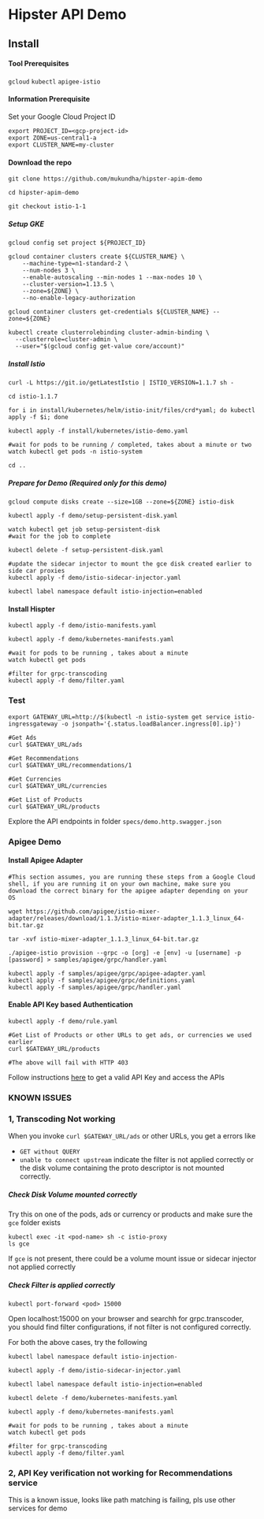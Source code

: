 # Hipster API Demo

## Install 

#### Tool Prerequisites

`gcloud`
`kubectl` 
`apigee-istio`

#### Information Prerequisite
Set your Google Cloud Project ID

```
export PROJECT_ID=<gcp-project-id>
export ZONE=us-central1-a	
export CLUSTER_NAME=my-cluster
```

#### Download the repo
```
git clone https://github.com/mukundha/hipster-apim-demo

cd hipster-apim-demo

git checkout istio-1-1
```

##### Setup GKE

```
gcloud config set project ${PROJECT_ID}

gcloud container clusters create ${CLUSTER_NAME} \
    --machine-type=n1-standard-2 \
    --num-nodes 3 \
    --enable-autoscaling --min-nodes 1 --max-nodes 10 \
    --cluster-version=1.13.5 \
    --zone=${ZONE} \
    --no-enable-legacy-authorization

gcloud container clusters get-credentials ${CLUSTER_NAME} --zone=${ZONE}

kubectl create clusterrolebinding cluster-admin-binding \
  --clusterrole=cluster-admin \
  --user="$(gcloud config get-value core/account)"

```


##### Install Istio
```
curl -L https://git.io/getLatestIstio | ISTIO_VERSION=1.1.7 sh -

cd istio-1.1.7

for i in install/kubernetes/helm/istio-init/files/crd*yaml; do kubectl apply -f $i; done

kubectl apply -f install/kubernetes/istio-demo.yaml

#wait for pods to be running / completed, takes about a minute or two
watch kubectl get pods -n istio-system

cd ..

```

##### Prepare for Demo (Required only for this demo)
```
gcloud compute disks create --size=1GB --zone=${ZONE} istio-disk

kubectl apply -f demo/setup-persistent-disk.yaml

watch kubectl get job setup-persistent-disk
#wait for the job to complete

kubectl delete -f setup-persistent-disk.yaml

#update the sidecar injector to mount the gce disk created earlier to side car proxies
kubectl apply -f demo/istio-sidecar-injector.yaml

kubectl label namespace default istio-injection=enabled

```

#### Install Hispter
```
kubectl apply -f demo/istio-manifests.yaml

kubectl apply -f demo/kubernetes-manifests.yaml

#wait for pods to be running , takes about a minute
watch kubectl get pods

#filter for grpc-transcoding
kubectl apply -f demo/filter.yaml

```

### Test

```
export GATEWAY_URL=http://$(kubectl -n istio-system get service istio-ingressgateway -o jsonpath='{.status.loadBalancer.ingress[0].ip}')

#Get Ads
curl $GATEWAY_URL/ads

#Get Recommendations
curl $GATEWAY_URL/recommendations/1

#Get Currencies
curl $GATEWAY_URL/currencies

#Get List of Products
curl $GATEWAY_URL/products

```
Explore the API endpoints in folder `specs/demo.http.swagger.json`


### Apigee Demo

#### Install Apigee Adapter

```
#This section assumes, you are running these steps from a Google Cloud shell, if you are running it on your own machine, make sure you download the correct binary for the apigee adapter depending on your OS

wget https://github.com/apigee/istio-mixer-adapter/releases/download/1.1.3/istio-mixer-adapter_1.1.3_linux_64-bit.tar.gz

tar -xvf istio-mixer-adapter_1.1.3_linux_64-bit.tar.gz

./apigee-istio provision --grpc -o [org] -e [env] -u [username] -p [password] > samples/apigee/grpc/handler.yaml

kubectl apply -f samples/apigee/grpc/apigee-adapter.yaml
kubectl apply -f samples/apigee/grpc/definitions.yaml
kubectl apply -f samples/apigee/grpc/handler.yaml

```

#### Enable API Key based Authentication
```
kubectl apply -f demo/rule.yaml

#Get List of Products or other URLs to get ads, or currencies we used earlier
curl $GATEWAY_URL/products

#The above will fail with HTTP 403
```

Follow instructions [here](https://docs.apigee.com/api-platform/istio-adapter/install-istio_1_1#get_an_api_key) to get a valid API Key and access the APIs



### KNOWN ISSUES

### 1, Transcoding Not working
When you invoke `curl $GATEWAY_URL/ads` or other URLs, you get a errors like
- `GET without QUERY`
- `unable to connect upstream`
indicate the filter is not applied correctly or the disk volume containing the proto descriptor is not mounted correctly.

##### Check Disk Volume mounted correctly
Try this on one of the pods, ads or currency or products and make sure the `gce` folder exists
```
kubectl exec -it <pod-name> sh -c istio-proxy
ls gce
```
If `gce` is not present, there could be a volume mount issue or sidecar injector not applied correctly

##### Check Filter is applied correctly
```
kubectl port-forward <pod> 15000
```
Open localhost:15000 on your browser and searchh for grpc.transcoder, you should find filter configurations, if not filter is not configured correctly.

For both the above cases, try the following
```
kubectl label namespace default istio-injection-

kubectl apply -f demo/istio-sidecar-injector.yaml

kubectl label namespace default istio-injection=enabled

kubectl delete -f demo/kubernetes-manifests.yaml

kubectl apply -f demo/kubernetes-manifests.yaml

#wait for pods to be running , takes about a minute
watch kubectl get pods

#filter for grpc-transcoding
kubectl apply -f demo/filter.yaml

```

### 2, API Key verification not working for Recommendations service
This is a known issue, looks like path matching is failing, pls use other services for demo

